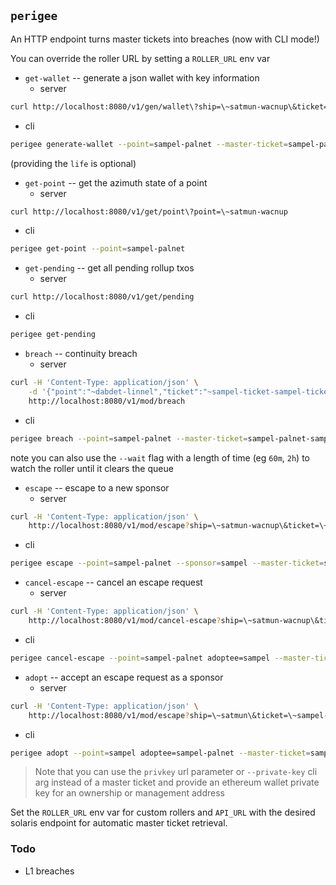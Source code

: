 ## `perigee`

An HTTP endpoint turns master tickets into breaches (now with CLI mode!)


You can override the roller URL by setting a `ROLLER_URL` env var

- `get-wallet` -- generate a json wallet with key information
  - server
```bash
curl http://localhost:8080/v1/gen/wallet\?ship=\~satmun-wacnup\&ticket=\~sampel-ticket-sampel-ticket\&life\=2
```
 - cli
```bash
perigee generate-wallet --point=sampel-palnet --master-ticket=sampel-palnet-sampel-palnet
```
(providing the `life` is optional)

- `get-point` -- get the azimuth state of a point
  - server
```bash
curl http://localhost:8080/v1/get/point\?point=\~satmun-wacnup
```
  - cli
```bash
perigee get-point --point=sampel-palnet
```

- `get-pending` -- get all pending rollup txos
  - server
```bash
curl http://localhost:8080/v1/get/pending
```
  - cli
```bash
perigee get-pending
```

- `breach` -- continuity breach
  - server
```bash
curl -H 'Content-Type: application/json' \
    -d '{"point":"~dabdet-linnel","ticket":"~sampel-ticket-sampel-ticket","revision":2}' \
    http://localhost:8080/v1/mod/breach
```
  - cli
```bash
perigee breach --point=sampel-palnet --master-ticket=sampel-palnet-sampel-palnet
```
note you can also use the `--wait` flag with a length of time (eg `60m`, `2h`) to watch the roller until it clears the queue

- `escape` -- escape to a new sponsor
  - server
```bash
curl -H 'Content-Type: application/json' \
    http://localhost:8080/v1/mod/escape?ship=\~satmun-wacnup\&ticket=\~sampel-ticket-sampel-ticket\&sponsor=sampel
```
  - cli
```bash
perigee escape --point=sampel-palnet --sponsor=sampel --master-ticket=sampel-palnet-sampel-palnet
```

- `cancel-escape` -- cancel an escape request
  - server
```bash
curl -H 'Content-Type: application/json' \
    http://localhost:8080/v1/mod/cancel-escape?ship=\~satmun-wacnup\&ticket=\~sampel-ticket-sampel-ticket\&sponsor=sampel
```
  - cli
```bash
perigee cancel-escape --point=sampel-palnet adoptee=sampel --master-ticket=sampel-palnet-sampel-palnet
```

- `adopt` -- accept an escape request as a sponsor
  - server
```bash
curl -H 'Content-Type: application/json' \
    http://localhost:8080/v1/mod/escape?ship=\~satmun\&ticket=\~sampel-ticket-sampel-ticket\&adoptee=sampel-palnet
```
  - cli
```bash
perigee adopt --point=sampel adoptee=sampel-palnet --master-ticket=sampel-palnet-sampel-palnet
```

> Note that you can use the `privkey` url parameter or `--private-key` cli arg instead of a master ticket and provide an ethereum wallet private key for an ownership or management address

Set the `ROLLER_URL` env var for custom rollers and `API_URL` with the desired solaris endpoint for automatic master ticket retrieval.

### Todo

- L1 breaches
